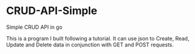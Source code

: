 # CRUD-API-Simple
Simple CRUD API in go

This is a program I built following a tutorial. It can use json to Create, Read, Update and Delete data in conjunction with GET and POST requests. 
